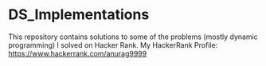 # DS_Implementations

This repository contains solutions to some of the problems (mostly dynamic programming) I solved on Hacker Rank.
My HackerRank Profile:
https://www.hackerrank.com/anurag9999
